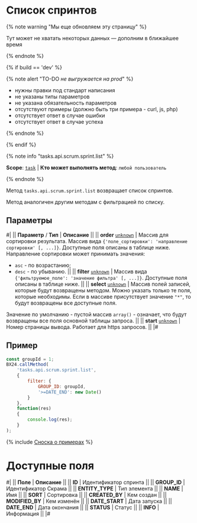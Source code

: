 # Список спринтов

{% note warning "Мы еще обновляем эту страницу" %}

Тут может не хватать некоторых данных — дополним в ближайшее время

{% endnote %}

{% if build == 'dev' %}

{% note alert "TO-DO _не выгружается на prod_" %}

- нужны правки под стандарт написания
- не указаны типы параметров
- не указана обязательность параметров
- отсутствуют примеры (должно быть три примера - curl, js, php)
- отсутствует ответ в случае ошибки
- отсутствует ответ в случае успеха
 
{% endnote %}

{% endif %}

{% note info "tasks.api.scrum.sprint.list" %}

**Scope**: [`task`](../../../scopes/permissions.md) | **Кто может выполнять метод**: `любой пользователь`

{% endnote %}

Метод `tasks.api.scrum.sprint.list` возвращает список спринтов.

Метод аналогичен другим методам с фильтрацией по списку.

## Параметры

#|
|| **Параметр** / **Тип** | **Описание** ||
|| **order**
[`unknown`](../../../data-types.md) | Массив для сортировки результата. Массив вида `{'поле_сортировки': 'направление сортировки' [, ...]}`. Доступные поля описаны в таблице ниже. 
Направление сортировки может принимать значения:
- `asc` - по возрастанию;
- `desc` - по убыванию. ||
|| **filter**
[`unknown`](../../../data-types.md) | Массив вида `{'фильтруемое_поле': 'значение фильтра' [, ...]}`. Доступные поля описаны в таблице ниже. ||
|| **select**
[`unknown`](../../../data-types.md) | Массив полей записей, которые будут возвращены методом. Можно указать только те поля, которые необходимы. Если в массиве присутствует значение `"*"`, то будут возвращены все доступные поля.

Значение по умолчанию - пустой массив `array()` - означает, что будут возвращены все поля основной таблицы запроса. ||
|| **start**
[`unknown`](../../../data-types.md) | Номер страницы вывода. Работает для https запросов. ||
|#

## Пример

```js
const groupId = 1;
BX24.callMethod(
    'tasks.api.scrum.sprint.list',
    {
        filter: {
            GROUP_ID: groupId,
            '>=DATE_END': new Date()
        }
    },
    function(res)
    {
        console.log(res);
    }
);
```

{% include [Сноска о примерах](../../../../_includes/examples.md) %}

# Доступные поля

#|
|| **Поле** | **Описание** ||
|| **ID** | Идентификатор спринта ||
|| **GROUP_ID** | Идентификатор Скрама ||
|| **ENTITY_TYPE** | Тип элемента ||
|| **NAME** | Имя ||
|| **SORT** | Сортировка ||
|| **CREATED_BY** | Кем создан ||
|| **MODIFIED_BY** | Кем изменён ||
|| **DATE_START** | Дата запуска ||
|| **DATE_END** | Дата окончания ||
|| **STATUS** | Статус ||
|| **INFO** | Информация ||
|#